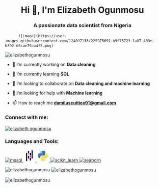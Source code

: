 <h1 align="center">Hi 👋, I'm Elizabeth Ogunmosu</h1>
<h3 align="center">A passionate data scientist from Nigeria</h3>

          ![image](https://user-images.githubusercontent.com/124097133/225975691-b9f75723-1a87-433e-b392-d6cae79aa4f5.png)

<p align="left"> <img src="https://komarev.com/ghpvc/?username=elizabethogunmosu&label=Profile%20views&color=0e75b6&style=flat" alt="elizabethogunmosu" /> </p>

- 🔭 I’m currently working on **Data cleaning**

- 🌱 I’m currently learning **SQL**

- 👯 I’m looking to collaborate on **Data cleaning and machine learning**

- 🤝 I’m looking for help with **Machine learning**

- 📫 How to reach me **damiluscuttiee91@gmail.com**

<h3 align="left">Connect with me:</h3>
<p align="left">
<a href="https://linkedin.com/in/elizabeth ogunmosu" target="blank"><img align="center" src="https://raw.githubusercontent.com/rahuldkjain/github-profile-readme-generator/master/src/images/icons/Social/linked-in-alt.svg" alt="elizabeth ogunmosu" height="30" width="40" /></a>
</p>

<h3 align="left">Languages and Tools:</h3>
<p align="left"> <a href="https://www.microsoft.com/en-us/sql-server" target="_blank" rel="noreferrer"> <img src="https://www.svgrepo.com/show/303229/microsoft-sql-server-logo.svg" alt="mssql" width="40" height="40"/> </a> <a href="https://pandas.pydata.org/" target="_blank" rel="noreferrer"> <img src="https://raw.githubusercontent.com/devicons/devicon/2ae2a900d2f041da66e950e4d48052658d850630/icons/pandas/pandas-original.svg" alt="pandas" width="40" height="40"/> </a> <a href="https://www.python.org" target="_blank" rel="noreferrer"> <img src="https://raw.githubusercontent.com/devicons/devicon/master/icons/python/python-original.svg" alt="python" width="40" height="40"/> </a> <a href="https://scikit-learn.org/" target="_blank" rel="noreferrer"> <img src="https://upload.wikimedia.org/wikipedia/commons/0/05/Scikit_learn_logo_small.svg" alt="scikit_learn" width="40" height="40"/> </a> <a href="https://seaborn.pydata.org/" target="_blank" rel="noreferrer"> <img src="https://seaborn.pydata.org/_images/logo-mark-lightbg.svg" alt="seaborn" width="40" height="40"/> </a> </p>

<p><img align="left" src="https://github-readme-stats.vercel.app/api/top-langs?username=elizabethogunmosu&show_icons=true&locale=en&layout=compact" alt="elizabethogunmosu" /></p>

<p>&nbsp;<img align="center" src="https://github-readme-stats.vercel.app/api?username=elizabethogunmosu&show_icons=true&locale=en" alt="elizabethogunmosu" /></p>

<p><img align="center" src="https://github-readme-streak-stats.herokuapp.com/?user=elizabethogunmosu&" alt="elizabethogunmosu" /></p>
